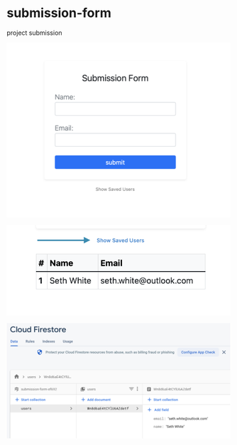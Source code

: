 # submission-form
project submission

![My Image](Github/1.png)

![My Image](Github/2.png)

![My Image](Github/3.png)
